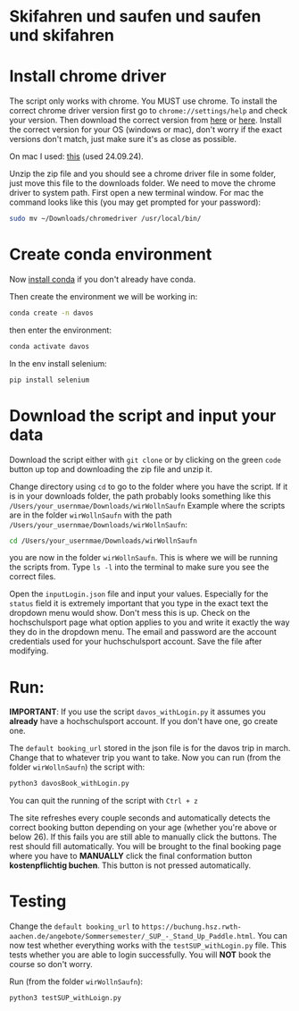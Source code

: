 # Skifahren und saufen und saufen und skifahren

# Install chrome driver
The script only works with chrome. You MUST use chrome. To install the correct chrome driver version first go to ```chrome://settings/help``` and check your version. 
Then download the correct version from [here](https://developer.chrome.com/docs/chromedriver/downloads) or [here](https://googlechromelabs.github.io/chrome-for-testing/#stable). Install the correct version for your OS (windows or mac), don't worry if the exact versions don't match, just make sure it's as close as possible. 

On mac I used: [this](https://storage.googleapis.com/chrome-for-testing-public/129.0.6668.58/mac-arm64/chromedriver-mac-arm64.zip) (used 24.09.24).

Unzip the zip file and you should see a chrome driver file in some folder, just move this file to the downloads folder. We need to move the chrome driver to system path. First open a new terminal window. For mac the command looks like this (you may get prompted for your password):
```bash
sudo mv ~/Downloads/chromedriver /usr/local/bin/
```
# Create conda environment
Now [install conda](https://conda.io/projects/conda/en/latest/user-guide/install/index.html) if you don't already have conda. 

Then create the environment we will be working in:
```bash
conda create -n davos
```
then enter the environment:
```bash
conda activate davos
```

In the env install selenium:
```bash
pip install selenium
```

# Download the script and input your data

Download the script either with ```git clone``` or by clicking on the green ```code``` button up top and downloading the zip file and unzip it. 

Change directory using ```cd``` to go to the folder where you have the script. If it is in your downloads folder, the path probably looks something like this ```/Users/your_usernmae/Downloads/wirWollnSaufn``` Example where the scripts are in the folder ```wirWollnSaufn``` with the path ```/Users/your_usernmae/Downloads/wirWollnSaufn```:
```bash
cd /Users/your_usernmae/Downloads/wirWollnSaufn
``` 
you are now in the folder ```wirWollnSaufn```. This is where we will be running the scripts from. Type ```ls -l``` into the terminal to make sure you see the correct files.

Open the ```inputLogin.json``` file and input your values. Especially for the ```status``` field it is extremely important that you type in the exact text the dropdown menu would show. Don't mess this is up. Check on the hochschulsport page what option applies to you and write it exactly the way they do in the dropdown menu. The email and password are the account credentials used for your huchschulsport account. Save the file after modifying. 



# Run:
**IMPORTANT**: If you use the script ```davos_withLogin.py``` it assumes you **already** have a hochschulsport account. If you don't have one, go create one. 


The ```default booking_url``` stored in the json file is for the davos trip in march. Change that to whatever trip you want to take. 
Now you can run (from the folder ```wirWollnSaufn```) the script with:
```bash
python3 davosBook_withLogin.py
```
You can quit the running of the script with ```Ctrl + z```


The site refreshes every couple seconds and automatically detects the correct booking button depending on your age (whether you're above or below 26). If this fails you are still able to manually click the buttons. The rest should fill automatically. 
You will be brought to the final booking page where you have to **MANUALLY** click the final conformation button **kostenpflichtig buchen**. This button is not pressed automatically. 


# Testing
Change the ```default booking_url``` to ```https://buchung.hsz.rwth-aachen.de/angebote/Sommersemester/_SUP_-_Stand_Up_Paddle.html```. 
You can now test whether everything works with the ```testSUP_withLogin.py``` file. This tests whether you are able to login successfully. You will **NOT** book the course so don't worry. 

Run (from the folder ```wirWollnSaufn```):
```bash
python3 testSUP_withLoign.py
```









